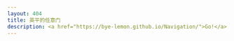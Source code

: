 ```yaml
---
layout: 404
title: 英平的任意门
description: <a href="https://bye-lemon.github.io/Navigation/">Go!</a>
---
```

